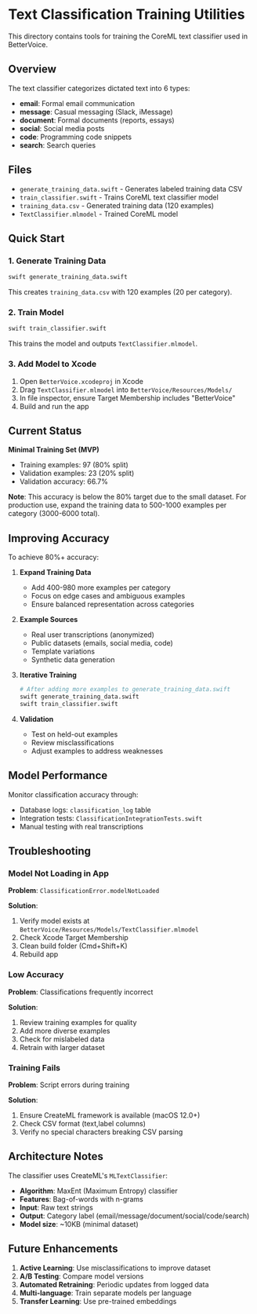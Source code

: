 # Text Classification Training Utilities

This directory contains tools for training the CoreML text classifier used in BetterVoice.

## Overview

The text classifier categorizes dictated text into 6 types:
- **email**: Formal email communication
- **message**: Casual messaging (Slack, iMessage)
- **document**: Formal documents (reports, essays)
- **social**: Social media posts
- **code**: Programming code snippets
- **search**: Search queries

## Files

- `generate_training_data.swift` - Generates labeled training data CSV
- `train_classifier.swift` - Trains CoreML text classifier model
- `training_data.csv` - Generated training data (120 examples)
- `TextClassifier.mlmodel` - Trained CoreML model

## Quick Start

### 1. Generate Training Data

```bash
swift generate_training_data.swift
```

This creates `training_data.csv` with 120 examples (20 per category).

### 2. Train Model

```bash
swift train_classifier.swift
```

This trains the model and outputs `TextClassifier.mlmodel`.

### 3. Add Model to Xcode

1. Open `BetterVoice.xcodeproj` in Xcode
2. Drag `TextClassifier.mlmodel` into `BetterVoice/Resources/Models/`
3. In file inspector, ensure Target Membership includes "BetterVoice"
4. Build and run the app

## Current Status

**Minimal Training Set (MVP)**
- Training examples: 97 (80% split)
- Validation examples: 23 (20% split)
- Validation accuracy: 66.7%

**Note**: This accuracy is below the 80% target due to the small dataset. For production use, expand the training data to 500-1000 examples per category (3000-6000 total).

## Improving Accuracy

To achieve 80%+ accuracy:

1. **Expand Training Data**
   - Add 400-980 more examples per category
   - Focus on edge cases and ambiguous examples
   - Ensure balanced representation across categories

2. **Example Sources**
   - Real user transcriptions (anonymized)
   - Public datasets (emails, social media, code)
   - Template variations
   - Synthetic data generation

3. **Iterative Training**
   ```bash
   # After adding more examples to generate_training_data.swift
   swift generate_training_data.swift
   swift train_classifier.swift
   ```

4. **Validation**
   - Test on held-out examples
   - Review misclassifications
   - Adjust examples to address weaknesses

## Model Performance

Monitor classification accuracy through:
- Database logs: `classification_log` table
- Integration tests: `ClassificationIntegrationTests.swift`
- Manual testing with real transcriptions

## Troubleshooting

### Model Not Loading in App

**Problem**: `ClassificationError.modelNotLoaded`

**Solution**:
1. Verify model exists at `BetterVoice/Resources/Models/TextClassifier.mlmodel`
2. Check Xcode Target Membership
3. Clean build folder (Cmd+Shift+K)
4. Rebuild app

### Low Accuracy

**Problem**: Classifications frequently incorrect

**Solution**:
1. Review training examples for quality
2. Add more diverse examples
3. Check for mislabeled data
4. Retrain with larger dataset

### Training Fails

**Problem**: Script errors during training

**Solution**:
1. Ensure CreateML framework is available (macOS 12.0+)
2. Check CSV format (text,label columns)
3. Verify no special characters breaking CSV parsing

## Architecture Notes

The classifier uses CreateML's `MLTextClassifier`:
- **Algorithm**: MaxEnt (Maximum Entropy) classifier
- **Features**: Bag-of-words with n-grams
- **Input**: Raw text strings
- **Output**: Category label (email/message/document/social/code/search)
- **Model size**: ~10KB (minimal dataset)

## Future Enhancements

1. **Active Learning**: Use misclassifications to improve dataset
2. **A/B Testing**: Compare model versions
3. **Automated Retraining**: Periodic updates from logged data
4. **Multi-language**: Train separate models per language
5. **Transfer Learning**: Use pre-trained embeddings
